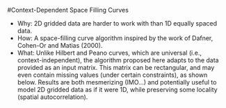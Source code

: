 #Context-Dependent Space Filling Curves

- Why: 2D gridded data are harder to work with than 1D equally spaced data.
- How: A space-filling curve algorithm inspired by the work of Dafner, Cohen-Or and Matias (2000).
- What: Unlike Hilbert and Peano curves, which are universal (i.e., context-independent), the algorithm proposed here adapts to the data provided as an input matrix. This matrix can be rectangular, and may even contain missing values (under certain constraints), as shown below. Results are both mesmerizing (IMO…) and potentially useful to model 2D gridded data as if it were 1D, while preserving some locality (spatial autocorrelation).
